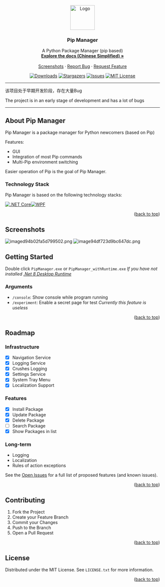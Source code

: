 ﻿<a name="readme-top"></a>

<br />
<div align="center">
  <a href="https://github.com/AuroraZiling/PipManager">
    <img src="https://raw.staticdn.net/Pip-Manager/Pip-Manager.github.io/main/docs/.vuepress/public/assets/icon.png" alt="Logo" width="80" height="80">
  </a>

  <h3 align="center">Pip Manager</h3>

  <p align="center">
    A Python Package Manager (pip based)
    <br />
    <a href="https://pipmanager.dev"><strong>Explore the docs (Chinese Simplified) »</strong></a>
    <br />
    <br />
    <a href="https://github.com/AuroraZiling/PipManager?tab=readme-ov-file#screenshots">Screenshots</a>
    ·
    <a href="https://github.com/AuroraZiling/PipManager/issues">Report Bug</a>
    ·
    <a href="https://github.com/AuroraZiling/PipManager/pulls">Request Feature</a>
  </p>
</div>

<div align="center">

[![Downloads][github-downloads-shield]][github-downloads-url]
[![Stargazers][stars-shield]][stars-url]
[![Issues][issues-shield]][issues-url]
[![MIT License][license-shield]][license-url]

</div>

---

该项目处于早期开发阶段，存在大量Bug

The project is in an early stage of development and has a lot of bugs

---

## About Pip Manager

Pip Manager is a package manager for Python newcomers (based on Pip)

Features:
* GUI
* Integration of most Pip commands
* Multi-Pip environment switching

Easier operation of Pip is the goal of Pip Manager.

### Technology Stack

Pip Manager is based on the following technology stacks:

[![.NET Core][.NET Core]][.NET-url][![WPF][WPF]][WPF-url]

<p align="right">(<a href="#readme-top">back to top</a>)</p>

## Screenshots

![imaged94b02fa5d799502.png](https://loli.tc/images/imaged94b02fa5d799502.png)
![image94df723d9bc647dc.png](https://loli.tc/images/image94df723d9bc647dc.png)

## Getting Started

Double click `PipManager.exe` or `PipManager_withRuntime.exe` *If you have not installed [.Net 8 Desktop Runtime](https://dotnet.microsoft.com/download/dotnet/8.0)*

### Arguments

- `/console`: Show console while program running
- `/experiment`: Enable a secret page for test *Currently this feature is useless*

<p align="right">(<a href="#readme-top">back to top</a>)</p>

## Roadmap

### Infrastructure

- [x] Navigation Service
- [x] Logging Service
- [x] Crushes Logging
- [x] Settings Service
- [x] System Tray Menu
- [x] Localization Support

### Features

- [x] Install Package
- [x] Update Package
- [x] Delete Package
- [ ] Search Package
- [x] Show Packages in list

### Long-term

- Logging
- Localization
- Rules of action exceptions

See the [Open Issues](https://github.com/AuroraZiling/PipManager/issues) for a full list of proposed features (and known issues).

<p align="right">(<a href="#readme-top">back to top</a>)</p>

## Contributing

1. Fork the Project
2. Create your Feature Branch
3. Commit your Changes
4. Push to the Branch
5. Open a Pull Request

<p align="right">(<a href="#readme-top">back to top</a>)</p>

## License

Distributed under the MIT License. See `LICENSE.txt` for more information.

<p align="right">(<a href="#readme-top">back to top</a>)</p>

[github-downloads-shield]: https://img.shields.io/github/downloads/AuroraZiling/PipManager/total.svg?style=for-the-badge&color=blue
[github-downloads-url]: https://github.com/AuroraZiling/PipManager/releases
[stars-shield]: https://img.shields.io/github/stars/AuroraZiling/PipManager.svg?style=for-the-badge
[stars-url]: https://github.com/AuroraZiling/PipManager/stargazers
[issues-shield]: https://img.shields.io/github/issues/AuroraZiling/PipManager.svg?style=for-the-badge
[issues-url]: https://github.com/AuroraZiling/PipManager/issues
[license-shield]: https://img.shields.io/github/license/AuroraZiling/PipManager.svg?style=for-the-badge
[license-url]: https://github.com/AuroraZiling/PipManager/blob/master/LICENSE.txt
[screenshot]: images/screenshot.png
[.NET Core]: https://img.shields.io/badge/.NET_Core-512BD4?style=for-the-badge&logo=dotnet&logoColor=white
[.NET-url]: https://dotnet.microsoft.com/
[WPF]: https://img.shields.io/badge/WPF-1E90FF?style=for-the-badge&logo=windows&logoColor=61DAFB
[WPF-url]: https://github.com/dotnet/wpf